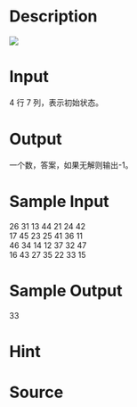 
# Description

<div class="content"><img border="0" src="source/bzoj/1840/img/aHR0cHM6Ly9seWRzeS5jb20vSnVkZ2VPbmxpbmUvaW1hZ2VzLzE4NDAuanBn.jpg"/> </div>

# Input

<div class="content">4 行 7 列，表示初始状态。 
 </div>

# Output

<div class="content">一个数，答案，如果无解则输出-1。 
 
</div>

# Sample Input

<div class="content"><span class="sampledata">26 31 13 44 21 24 42 <br/>
17 45 23 25 41 36 11 <br/>
46 34 14 12 37 32 47 <br/>
16 43 27 35 22 33 15 <br/>
</span></div>

# Sample Output

<div class="content"><span class="sampledata">33 </span></div>

# Hint

<div class="content"><p></p></div>

# Source

<div class="content"><p><a href="problemset.php?search="></a></p></div>

